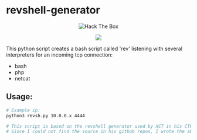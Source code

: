 # revshell-generator
<p align="center">
	<img src="http://www.hackthebox.eu/badge/image/234811" alt="Hack The Box">
</p>

<p align="center">
  <img src="https://img.shields.io/github/last-commit/insidious-security/reverse-shell-generator.svg?style=for-the-badge">
</p>

This python script creates a bash script called 'rev' listening with several interpreters for an incoming tcp connection:
- bash
- php
- netcat


## Usage:
```bash
# Example ip:
python3 revsh.py 10.0.0.x 4444

# This script is based on the revshell generator used by XCT in his CTF challenges.
# Since I could not find the source in his github repos, I wrote the above code instead.
```



